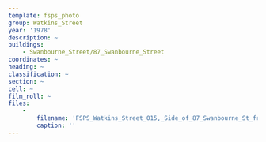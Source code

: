 ```yaml
---
template: fsps_photo
group: Watkins_Street
year: '1978'
description: ~
buildings:
    - Swanbourne_Street/87_Swanbourne_Street
coordinates: ~
heading: ~
classification: ~
section: ~
cell: ~
film_roll: ~
files:
    -
        filename: 'FSPS_Watkins_Street_015,_Side_of_87_Swanbourne_St_from_Watkins,_10-4-B,_1978.png'
        caption: ''
---
```

